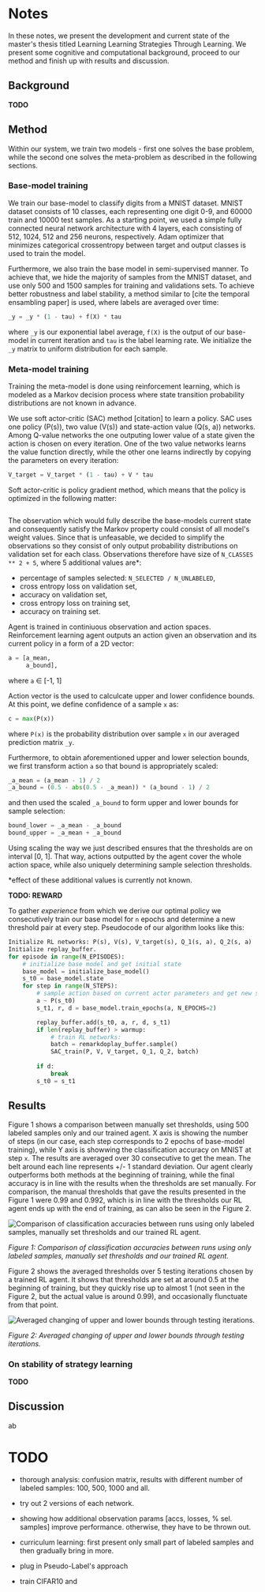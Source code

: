 # Notes

In these notes, we present the development and current state of the master's thesis titled Learning Learning Strategies Through Learning. We present some cognitive and computational background, proceed to our method and finish up with results and discussion. 

## Background

**TODO**

## Method

Within our system, we train two models - first one solves the base problem, while the second one solves the meta-problem as described in the following sections. 

### Base-model training

We train our base-model to classify digits from a MNIST dataset. MNIST dataset consists of 10 classes, each representing one digit 0-9, and 60000 train and 10000 test samples. As a starting point, we used a simple fully connected neural network architecture with 4 layers, each consisting of 512, 1024, 512 and 256 neurons, respectively. Adam optimizer that minimizes categorical crossentropy between target and output classes is used to train the model. 

Furthermore, we also train the base model in semi-supervised manner. To achieve that, we hide the majority of samples from the MNIST dataset, and use only 500 and 1500 samples for training and validations sets. To achieve better robustness and label stability, a method similar to [cite the temporal ensambling paper] is used, where labels are averaged over time:

```python
_y = _y * (1 - tau) + f(X) * tau
```
where `_y` is our exponential label average, `f(X)` is the output of our base-model in current iteration and `tau` is the label learning rate. We initialize the `_y` matrix to uniform distribution for each sample. 

### Meta-model training

Training the meta-model is done using reinforcement learning, which is modeled as a Markov decision process where state transition probability distributions are not known in advance.

We use soft actor-critic (SAC) method [citation] to learn a policy. SAC uses one policy (P(s)), two value (V(s)) and state-action value (Q(s, a)) networks. Among Q-value networks the one outputing lower value of a state given the action is chosen on every iteration. One of the two value networks learns the value function directly, while the other one learns indirectly by copying the parameters on every iteration:
```python
V_target = V_target * (1 - tau) + V * tau
```

Soft actor-critic is policy gradient method, which means that the policy is optimized in the following matter:
```

```

The observation which would fully describe the base-models current state and consequently satisfy the Markov property could consist of all model's weight values. Since that is unfeasable, we decided to simplify the observations so they consist of only output probability distributions on validation set for each class. Observations therefore have size of `N_CLASSES ** 2 + 5`, where 5 additional values are*:
- percentage of samples selected: `N_SELECTED / N_UNLABELED`,
- cross entropy loss on validation set,
- accuracy on validation set,
- cross entropy loss on training set,
- accuracy on training set.

Agent is trained in continiuous observation and action spaces. Reinforcement learning agent outputs an action given an observation and its current policy in a form of a 2D vector:
```python
a = [a_mean,
     a_bound],
```
where `a` ∈ [-1, 1]

Action vector is the used to calculcate upper and lower confidence bounds. At this point, we define confidence of a sample `x` as:
```python
c = max(P(x))
```
where `P(x)` is the probability distribution over sample `x` in our averaged prediction matrix `_y`.

Furthermore, to obtain aforementioned upper and lower selection bounds, we first transform action `a` so that bound is appropriately scaled:
```python
_a_mean = (a_mean - 1) / 2
_a_bound = (0.5 - abs(0.5 - _a_mean)) * (a_bound - 1) / 2
```

and then used the scaled `_a_bound` to form upper and lower bounds for sample selection:
```python
bound_lower = _a_mean - _a_bound
bound_upper = _a_mean + _a_bound
```

Using scaling the way we just described ensures that the thresholds are on interval [0, 1]. That way, actions outputted by the agent cover the whole action space, while also uniquely determining sample selection thresholds. 

*effect of these additional values is currently not known.

**TODO: REWARD**

To gather *experience* from which we derive our optimal policy we consecutively train our base model for `n` epochs and determine a new threshold pair at every step. Pseudocode of our algorithm looks like this:

```python
Initialize RL networks: P(s), V(s), V_target(s), Q_1(s, a), Q_2(s, a)
Initialize replay_buffer.
for episode in range(N_EPISODES):
    # initialize base model and get initial state
    base_model = initialize_base_model()
    s_t0 = base_model.state 
    for step in range(N_STEPS):
        # sample action based on current actor parameters and get new state and reward.
        a ~ P(s_t0)
        s_t1, r, d = base_model.train_epochs(a, N_EPOCHS=2)

        replay_buffer.add(s_t0, a, r, d, s_t1)
        if len(replay_buffer) > warmup:
            # train RL networks:
            batch = remarkdoplay_buffer.sample()
            SAC_train(P, V, V_target, Q_1, Q_2, batch)
        
        if d:
            break
        s_t0 = s_t1
```

## Results

Figure 1 shows a comparison between manually set thresholds, using 500 labeled samples only and our trained agent. X axis is showing the number of steps (in our case, each step corresponds to 2 epochs of base-model training), while Y axis is showwing the classification accuracy on MNIST at step `x`. The results are averaged over 30 consecutive to get the mean. The belt around each line represents +/- 1 standard deviation. Our agent clearly outperforms both methods at the beginning of training, while the final accuracy is in line with the results when the thresholds are set manually. For comparison, the manual thresholds that gave the results presented in the Figure 1 were 0.99 and 0.992, which is in line with the thresholds our RL agent ends up with the end of training, as can also be seen in the Figure 2.

![Comparison of classification accuracies between runs using only labeled samples, manually set thresholds and our trained RL agent.](./notes_images/2020-02-10_19-33-36.809566.svg)

*Figure 1: Comparison of classification accuracies between runs using only labeled samples, manually set thresholds and our trained RL agent.*

Figure 2 shows the averaged thresholds over 5 testing iterations chosen by a trained RL agent. It shows that thresholds are set at around 0.5 at the beginning of training, but they quickly rise up to almost 1 (not seen in the Figure 2, but the actual value is around 0.99), and occasionally flunctuate from that point. 

![Averaged changing of upper and lower bounds through testing iterations.](./notes_images/420_test_actions.svg)

*Figure 2: Averaged changing of upper and lower bounds through testing iterations.*

### On stability of strategy learning

**TODO**

## Discussion

ab

# TODO

- thorough analysis: confusion matrix, results with different number of labeled samples: 100, 500, 1000 and all.
- try out 2 versions of each network.
- showing how additional observation params [accs, losses, % sel. samples] improve performance. otherwise, they have to be thrown out.

- curriculum learning: first present only small part of labeled samples and then gradually bring in more.

- plug in Pseudo-Label's approach
- train CIFAR10 and 